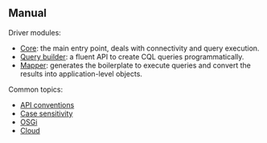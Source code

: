 ## Manual

Driver modules:

* [Core](core/): the main entry point, deals with connectivity and query execution.
* [Query builder](query_builder/): a fluent API to create CQL queries programmatically.
* [Mapper](mapper/): generates the boilerplate to execute queries and convert the results into
  application-level objects.

Common topics:

* [API conventions](api_conventions/)
* [Case sensitivity](case_sensitivity/)
* [OSGi](osgi/)
* [Cloud](cloud/)